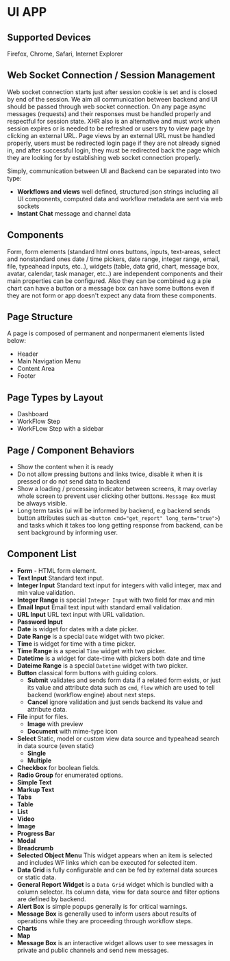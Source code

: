 # UI APP

## Supported Devices
Firefox, Chrome, Safari, Internet Explorer

## Web Socket Connection / Session Management
Web socket connection starts just after session cookie is set and is closed by
end of the session. We aim all communication between backend and UI should be
passed through web socket connection. On any page async messages (requests) and
their responses must be handled properly and respectful for session state. XHR
also is an alternative and must work when session expires or is needed to be
refreshed or users try to view page by clicking an external URL. Page views by
an external URL must be handled properly, users must be redirected login page
if they are not already signed in, and after successful login, they must be
redirected back the page which they are looking for by establishing web socket
connection properly.

Simply, communication between UI and Backend can be separated into two type:
- **Workflows and views** well defined, structured json strings including all
UI components, computed data and workflow metadata are sent via web sockets
- **Instant Chat** message and channel data

## Components
Form, form elements (standard html ones buttons, inputs, text-areas, select and
nonstandard ones  date / time pickers, date range, integer range, email, file,
typeahead inputs, etc..), widgets (table, data grid, chart, message box, avatar,
calendar, task manager, etc..) are independent components and their main
properties can be configured. Also they can be combined e.g a pie chart can have
a button or a message box can have some buttons even if they are not form or app
doesn't expect any data from these components.

## Page Structure
A page is composed of permanent and nonpermanent elements listed below:

- Header
- Main Navigation Menu
- Content Area
- Footer

## Page Types by Layout

- Dashboard
- WorkFlow Step
- WorkFLow Step with a sidebar

## Page / Component Behaviors

- Show the content when it is ready
- Do not allow pressing buttons and links twice, disable it when it is pressed
or do not send data to backend
- Show a loading / processing indicator between screens, it may overlay whole screen to prevent user clicking other buttons. `Message Box` must be always visible.
- Long term tasks (ui will be informed by backend, e.g backend sends button
attributes such as `<button cmd="get_report" long_term="true">`) and tasks
which it takes too long getting response from backend, can be sent
background by informing user.


## Component List

- **Form** - HTML form element.
- **Text Input** Standard text input.
- **Integer Input** Standard text input for integers with valid integer, max
and min value validation.
- **Integer Range** is special `Integer Input` with two field for max and min
- **Email Input** Email text input with standard email validation.
- **URL Input** URL text input with URL validation.
- **Password Input**
- **Date** is widget for dates with a date picker.
- **Date Range** is a special `Date` widget with two picker.
- **Time** is widget for time with a time picker.
- **Time Range** is a special `Time` widget with two picker.
- **Datetime** is a widget for date-time with pickers both date and time
- **Dateime Range** is a special `Datetime` widget with two picker.
- **Button** classical form buttons with guiding colors.
  - **Submit** validates and sends form data if a related form exists, or
  just its value and attribute data such as `cmd`, `flow` which are used to
  tell backend (workflow engine) about next steps.
  - **Cancel** ignore validation and just sends backend its value and attribute
  data.
- **File** input for files.
  - **Image** with preview
  - **Document** with mime-type icon
- **Select** Static, model or custom view data source and typeahead search in
data source (even static)
  - **Single**
  - **Multiple**
- **Checkbox** for boolean fields.
- **Radio Group** for enumerated options.
- **Simple Text**
- **Markup Text**
- **Tabs**
- **Table**
- **List**
- **Video**
- **Image**
- **Progress Bar**
- **Modal**
- **Breadcrumb**
- **Selected Object Menu** This widget appears when an item is selected and
includes WF links which can be executed for selected item.
- **Data Grid** is fully configurable and can be fed by external data sources or
static data.
- **General Report Widget** is a `Data Grid` widget which is bundled with a
column selector. Its column data, view for data source and filter options are
defined by backend.
- **Alert Box** is simple popups generally is for critical warnings.
- **Message Box** is generally used to inform users about results of operations
while they are proceeding through workflow steps.
- **Charts**
- **Map**
- **Message Box** is an interactive widget allows user to see messages in
private and public channels and send new messages.

